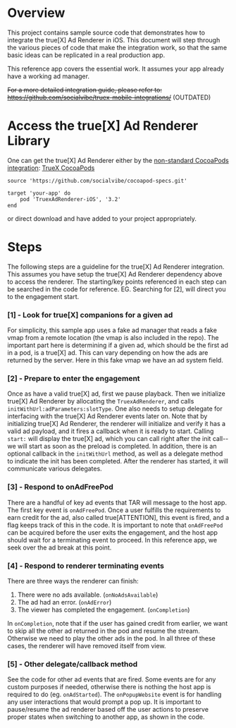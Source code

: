 # Overview

This project contains sample source code that demonstrates how to integrate the true[X]
Ad Renderer in iOS. This document will step through the various pieces of code that make
the integration work, so that the same basic ideas can be replicated in a real production app.

This reference app covers the essential work. It assumes your app already have a working ad manager.

~~For a more detailed integration guide, please refer to: https://github.com/socialvibe/truex-mobile-integrations/~~ (OUTDATED)

# Access the true[X] Ad Renderer Library

One can get the true[X] Ad Renderer either by the 
[non-standard CocoaPods integration](https://guides.cocoapods.org/making/private-cocoapods.html): 
[TrueX CocoaPods](https://github.com/socialvibe/cocoapod-specs) 
```
source 'https://github.com/socialvibe/cocoapod-specs.git'

target 'your-app' do
    pod 'TruexAdRenderer-iOS', '3.2'
end
```
or direct download and have added to your project appropriately.

# Steps
The following steps are a guideline for the true[X] Ad Renderer integration. This assumes you have setup the true[X] Ad Renderer dependency above to access the renderer. The starting/key points referenced in each step can be searched in the code for reference. EG. Searching for [2], will direct you to the engagement start.
 
### [1] - Look for true[X] companions for a given ad
For simplicity, this sample app uses a fake ad manager that reads a fake vmap from a remote location (the vmap is also included in the repo).  The important part here is determining if a given ad, which should be the first ad in a pod, is a true[X] ad.  This can vary depending on how the ads are returned by the server.  Here in this fake vmap we have an ad system field.

### [2] - Prepare to enter the engagement
Once as have a valid true[X] ad, first we pause playback.  Then we initialize true[X] Ad Renderer by allocating the `TruexAdRenderer`, and calls `initWithUrl:adParameters:slotType`.  One also needs to setup delegate for interfacing with the true[X] Ad Renderer events later on.  Note that by initializing true[X] Ad Renderer, the renderer will initialize and verify it has a valid ad payload, and it fires a callback when it is ready to start.  Calling `start:` will display the true[X] ad, which you can call right after the init call-- we will start as soon as the preload is completed.  In addition, there is an optional callback in the `initWithUrl` method, as well as a delegate method to indicate the init has been completed. 
After the renderer has started, it will communicate various delegates.

### [3] - Respond to onAdFreePod
There are a handful of key ad events that TAR will message to the host app.  The first key event is `onAdFreePod`.  Once a user fulfills the requirements to earn credit for the ad, also called true[ATTENTION], this event is fired, and a flag keeps track of this in the code.  It is important to note that `onAdFreePod` can be acquired before the user exits the engagement, and the host app should wait for a terminating event to proceed. In this reference app, we seek over the ad break at this point.

### [4] - Respond to renderer terminating events
There are three ways the renderer can finish:

1. There were no ads available. (`onNoAdsAvailable`)
2. The ad had an error. (`onAdError`)
3. The viewer has completed the engagement. (`onCompletion`)

In `onCompletion`, note that if the user has gained credit from earlier, we want to skip all the other ad returned in the pod and resume the stream.  Otherwise we need to play the other ads in the pod.  In all three of these cases, the renderer will have removed itself from view.

### [5] - Other delegate/callback method
See the code for other ad events that are fired.  Some events are for any custom purposes if needed, otherwise there is nothing the host app is required to do (eg. `onAdStarted`).  The `onPopupWebsite` event is for handling any user interactions that would prompt a pop up.  It is important to pause/resume the ad renderer based off the user actions to preserve proper states when switching to another app, as shown in the code.
